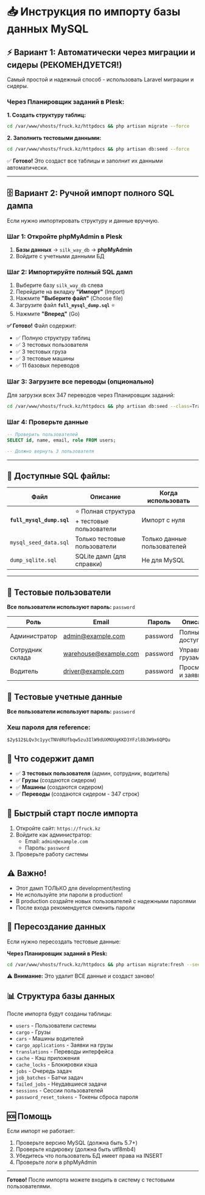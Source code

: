 # 📥 Инструкция по импорту базы данных MySQL

## ⚡ Вариант 1: Автоматически через миграции и сидеры (РЕКОМЕНДУЕТСЯ!)

Самый простой и надежный способ - использовать Laravel миграции и сидеры.

### Через Планировщик заданий в Plesk:

**1. Создать структуру таблиц:**
```bash
cd /var/www/vhosts/fruck.kz/httpdocs && php artisan migrate --force
```

**2. Заполнить тестовыми данными:**
```bash
cd /var/www/vhosts/fruck.kz/httpdocs && php artisan db:seed --force
```

✅ **Готово!** Это создаст все таблицы и заполнит их данными автоматически.

---

## 🗄️ Вариант 2: Ручной импорт полного SQL дампа

Если нужно импортировать структуру и данные вручную.

### Шаг 1: Откройте phpMyAdmin в Plesk

1. **Базы данных** → `silk_way_db` → **phpMyAdmin**
2. Войдите с учетными данными БД

### Шаг 2: Импортируйте полный SQL дамп

1. Выберите базу `silk_way_db` слева
2. Перейдите на вкладку **"Импорт"** (Import)
3. Нажмите **"Выберите файл"** (Choose file)
4. Загрузите файл **`full_mysql_dump.sql`** ⭐
5. Нажмите **"Вперед"** (Go)

**✅ Готово!** Файл содержит:
- ✅ Полную структуру таблиц
- ✅ 3 тестовых пользователя
- ✅ 3 тестовых груза
- ✅ 3 тестовые машины
- ✅ 11 базовых переводов

### Шаг 3: Загрузите все переводы (опционально)

Для загрузки всех 347 переводов через Планировщик заданий:
```bash
cd /var/www/vhosts/fruck.kz/httpdocs && php artisan db:seed --class=TranslationSeeder
```

### Шаг 4: Проверьте данные

```sql
-- Проверить пользователей
SELECT id, name, email, role FROM users;

-- Должно вернуть 3 пользователя
```

---

## 📁 Доступные SQL файлы:

| Файл | Описание | Когда использовать |
|------|----------|-------------------|
| **`full_mysql_dump.sql`** | ⭐ Полная структура + тестовые пользователи | Импорт с нуля |
| `mysql_seed_data.sql` | Только тестовые пользователи | Только данные пользователей |
| `dump_sqlite.sql` | SQLite дамп (для справки) | Не для MySQL |

---

## 🔑 Тестовые пользователи

**Все пользователи используют пароль:** `password`

| Роль | Email | Пароль | Описание |
|------|-------|--------|----------|
| Администратор | admin@example.com | password | Полный доступ |
| Сотрудник склада | warehouse@example.com | password | Управление грузами |
| Водитель | driver@example.com | password | Просмотр и заявки |

## 🔑 Тестовые учетные данные

**Все пользователи используют пароль:** `password`

### Хеш пароля для reference:
```
$2y$12$LQv3c1yycTNVdRUfbqw5zu3IlW9dUXMOUgKKD3YFzl8b3W9x6QPQu
```

## 📝 Что содержит дамп

- ✅ **3 тестовых пользователя** (админ, сотрудник, водитель)
- ✅ **Грузы** (создаются сидером)
- ✅ **Машины** (создаются сидером)
- ✅ **Переводы** (создаются сидером - 347 строк)

## 🚀 Быстрый старт после импорта

1. Откройте сайт: `https://fruck.kz`
2. Войдите как администратор:
   - Email: `admin@example.com`
   - Пароль: `password`
3. Проверьте работу системы

## ⚠️ Важно!

- Этот дамп ТОЛЬКО для development/testing
- Не используйте эти пароли в production!
- В production создайте новых пользователей с надежными паролями
- После входа рекомендуется сменить пароли

## 🔄 Пересоздание данных

Если нужно пересоздать тестовые данные:

**Через Планировщик заданий в Plesk:**
```bash
cd /var/www/vhosts/fruck.kz/httpdocs && php artisan migrate:fresh --seed --force
```

⚠️ **Внимание:** Это удалит ВСЕ данные и создаст заново!

## 📊 Структура базы данных

После импорта будут созданы таблицы:

- `users` - Пользователи системы
- `cargo` - Грузы
- `cars` - Машины водителей
- `cargo_applications` - Заявки на грузы
- `translations` - Переводы интерфейса
- `cache` - Кэш приложения
- `cache_locks` - Блокировки кэша
- `jobs` - Очередь задач
- `job_batches` - Батчи задач
- `failed_jobs` - Неудавшиеся задачи
- `sessions` - Сессии пользователей
- `password_reset_tokens` - Токены сброса пароля

## 🆘 Помощь

Если импорт не работает:

1. Проверьте версию MySQL (должна быть 5.7+)
2. Проверьте кодировку (должна быть utf8mb4)
3. Убедитесь что пользователь БД имеет права на INSERT
4. Проверьте логи в phpMyAdmin

---

**Готово!** После импорта можете входить в систему с тестовыми пользователями.

